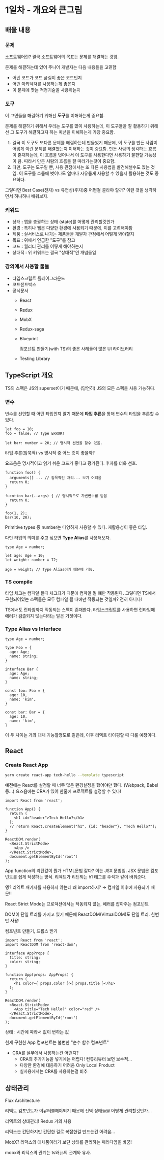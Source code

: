 # 1일차 - 개요와 큰그림

## 배울 내용
### 문제
소프트웨어란? 결국 소프트웨어의 목표는 문제를 해결하는 것임.

문제를 해결하는데 있어 주니어 개발자는 다음 내용들을 고민함
- 어떤 코드가 코드 품질이 좋은 코드인지
- 어떤 아키텍쳐를 사용하는게 좋은지
- 이 문제에 맞는 적정기술을 사용하는지

### 도구
이 고민들을 해결하기 위해선 **도구**를 이해하는게 중요함.

문제를 해결하기 위해서 우리는 도구를 많이 사용하는데, 이 도구들을 잘 활용하기 위해선 그 도구가 해결하고자 하는 미션을 이해하는게 가장 중요함.

1. 결국 이 도구도 또다른 문제를 해결하는데 만들었기 때문에, 이 도구를 만든 사람이 어떻게 이런 문제를 해결했는지 이해하는 것이 중요함. 만든 사람의 생각하는 흐름이 존재하는데, 이 흐름을 벗어나서 이 도구를 사용한다면 사용하기 불편할 가능성이 큼. 따라서 만든 사람의 흐름을 잘 따라가는것이 중요함.
2. 다만, 도구는 도구일 뿐, 사용 관점에서는 또 다른 사용법을 발견해낼수도 있는 것임. 이 도구를 흐름에 벗어나도 얼마나 자유롭게 사용할 수 있을지 활용하는 것도 중요하다.

그렇다면 Best Case(전자) vs 유연성(후자)중 어떤걸 골라야 할까? 이런 것을 생각하면서 하나하나 배워보자.

### 키워드
- 상태 : 앱을 총괄하는 상태 (state)를 어떻게 관리할것인가
- 환경 : 특히나 웹은 다양한 환경에 사용되기 때문에, 이를 고려해야함
- 제품 : 실서비스로 나가는 제품들을 개발자 관점에서 어떻게 봐야할지
- 목표 : 위에서 언급한 "도구"를 참고
- 코드 : 퀄리티 관리를 어떻게 해야하는지
- 상대적 : 위 키워드는 결국 "상대적"인 개념들임

### 강의에서 사용할 툴들

- 타입스크립트 플레이그라운드
- 코드샌드박스
- 공식문서
	- React
	- Redux
	- MobX
	- Redux-saga
	- Blueprint
		
		컴포넌트 만들기(with TS)의 좋은 사례들이 많은 UI 라이브러리
	- Testing Library

## TypeScript 개요
TS의 스펙은 JS의 superset이기 때문에, (당연히) JS의 모든 스펙을 사용 가능하다.

### 변수

변수를 선언할 때 어떤 타입인지 알기 때문에 **타입 추론**을 통해 변수의 타입을 추론할 수 있다.

```tsx
let foo = 10;
foo = false; // Type ERROR!

let bar: number = 20; // 명시적 선언을 할수 있음.
```

타입 추론(암묵적) vs 명시적 중 어느 것이 좋을까?

요즈음은 명시적이고 읽기 쉬운 코드가 좋다고 평가된다. 후자를 더욱 선호.

```tsx
function foo() {
  arguments[] ... // 암묵적인 처리... 보기 어려움
  return 0;
}

fucntion bar(..args) { // 명시적으로 가변변수를 받음
  return 0;
}

foo(1, 2);
bar(10, 20);
```

Primitive types 중 number는 다양하게 사용할 수 있다. 재활용성이 좋은 타입.

다만 타입의 의미를 주고 싶으면 **Type Alias**를 사용해보자.

```tsx
type Age = number;

let age: Age = 10;
let weight: number = 72;

age = weight; // Type Alias이기 떄문에 가능.
```
### TS compile
타입 체크는 컴파일 될때 체크되기 때문에 컴파일 될 떄만 작동된다. 그렇다면 TS에서 구현되어있는 스펙들은 모두 컴파일 될 때에만 작동되는 것일까? 전혀 아니다!

TS에서도 런타임까지 작동되는 스펙이 존재한다. 타입스크립트를 사용하면 런타임때 에러가 검출되지 않는다라는 말은 거짓이다.

### Type Alias vs Interface

```tsx
type Age = number;

type Foo = {
  age: Age;
  name: string;
}

interface Bar {
  age: Age;
  name: string;
}

const foo: Foo = {
  age: 10,
  name: 'kim',
}

const bar: Bar = {
  age: 10,
  name: 'kim',
}
```

이 두 차이는 거의 대채 가능할정도로 같은데, 이후 리엑트 타이핑할 때 다룰 예정이다.

## React

### Create React App

```bash
yarn create react-app tech-hello --template typescript
```

예전에는 React를 설정할 때 너무 많은 환경설정을 했어야만 했다. (Webpack, Babel 등...) 요즈음에는 CRA가 있어 한줄에 프로젝트를 설정할 수 있다!

```tsx
import React from 'react';

function App() {
  return (
    <h1 id="header">Tech Hello?</h1>
  );
  // return React.createElement("h1", {id: "header"}, "Tech Hello?");
}

ReactDOM.render(
  <React.StrictMode>
    <App />
  </React.StrictMode>,
  document.getElementById('root')
);
```

App function의 리턴값이 뭔가 HTML문법 같다? 이는 JSX 문법임. JSX 문법은 컴포넌트를 쉽게 작성하는 방식. 리엑트가 리턴되는 h1 태그를 주석과 같이 바꿔준다.

엥? 리엑트 패키지를 사용하지 않는데 왜 import하지? → 컴파일 이후에 사용되기 때문!!

React Strict Mode는 프로덕션에서는 작동되지 않는, 에러를 잡아주는 컴포넌트

DOM이 단일 트리를 가지고 있기 때문에  ReactDOM(VIrtualDOM)도 단일 트리. 한번만 사용!

컴포넌트 만들기, 프롭스 받기

```tsx
import React from 'react';
import ReactDOM from 'react-dom';

interface AppProps {
  title: string;
  color: string;
}

function App(props: AppProps) {
  return (
    <h1 color={ props.color }>{ props.title }</h1>
  );
}

ReactDOM.render(
  <React.StrictMode>
    <App title="Tech Hello?" color="red" />
  </React.StrictMode>,
  document.getElementById('root')
);
```

상태 : 시간에 따라서 값이 변하는 값

현제 구현한 App 컴포넌트는 불변한 "순수 함수 컴포넌트"

- CRA를 실무에서 사용하는건 어떤지?
  - CRA의 추가기능을 넣기에는 어렵다! 컨튜리뷰터 보면 보수적...
  - 다양한 환경에 대응하기 어려움 Only Local Product
  - 실사용에서는 CRA를 사용하는걸 비추

## 상태관리

Flux Architecture

리엑트 컴포넌트가 이뮤터블해야되기 때문에 전역 상태들을 어떻게 관리할것인가...

리엑트의 상태관리! Redux 거의 사용

리덕스는 간단하지만 간단한 걸로 복잡한걸 만드는건 어려움...

MobX? 리덕스의 대체품이라기 보단 상태를 관리하는 패러다임을 바꿈!

mobx와 리덕스의 관계는 ts와 js의 관계와 유사.